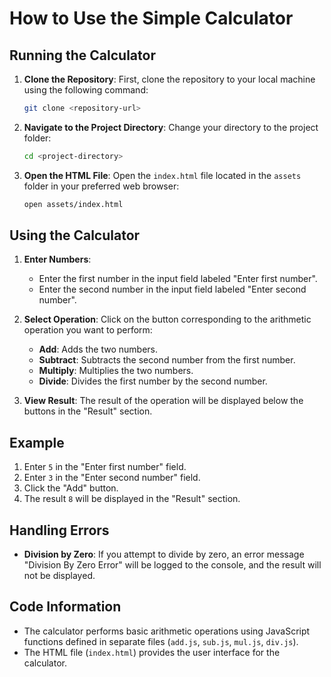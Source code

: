 # How to Use the Simple Calculator

## Running the Calculator

1. **Clone the Repository**: First, clone the repository to your local machine using the following command:
    ```sh
    git clone <repository-url>
    ```

2. **Navigate to the Project Directory**: Change your directory to the project folder:
    ```sh
    cd <project-directory>
    ```

3. **Open the HTML File**: Open the `index.html` file located in the `assets` folder in your preferred web browser:
    ```sh
    open assets/index.html
    ```

## Using the Calculator

1. **Enter Numbers**: 
    - Enter the first number in the input field labeled "Enter first number".
    - Enter the second number in the input field labeled "Enter second number".

2. **Select Operation**: Click on the button corresponding to the arithmetic operation you want to perform:
    - **Add**: Adds the two numbers.
    - **Subtract**: Subtracts the second number from the first number.
    - **Multiply**: Multiplies the two numbers.
    - **Divide**: Divides the first number by the second number.

3. **View Result**: The result of the operation will be displayed below the buttons in the "Result" section.

## Example

1. Enter `5` in the "Enter first number" field.
2. Enter `3` in the "Enter second number" field.
3. Click the "Add" button.
4. The result `8` will be displayed in the "Result" section.

## Handling Errors

- **Division by Zero**: If you attempt to divide by zero, an error message "Division By Zero Error" will be logged to the console, and the result will not be displayed.

## Code Information

- The calculator performs basic arithmetic operations using JavaScript functions defined in separate files (`add.js`, `sub.js`, `mul.js`, `div.js`).
- The HTML file (`index.html`) provides the user interface for the calculator.
